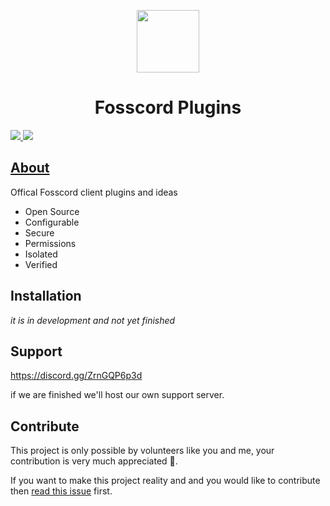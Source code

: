 <p align="center">
  <img width="100"  src="https://raw.githubusercontent.com/fosscord/fosscord/main/assets/logo_big_transparent.png" />
</p>
<h1 align="center">Fosscord Plugins</h1>

<p>
  <a href="https://discord.gg/ZrnGQP6p3d">
    <img src="https://img.shields.io/discord/806142446094385153?color=7489d5&logo=discord&logoColor=ffffff" />
  </a>
  <img src="https://img.shields.io/static/v1?label=Status&message=Development&color=blue">
</p>

## [About](https://github.com/fosscord/fosscord-plugins/wiki)
Offical Fosscord client plugins and ideas

- Open Source
- Configurable
- Secure
- Permissions
- Isolated
- Verified

## Installation
_it is in development and not yet finished_

## Support
https://discord.gg/ZrnGQP6p3d

if we are finished we'll host our own support server.

## Contribute
This project is only possible by volunteers like you and me, your contribution is very much appreciated 🥺.

If you want to make this project reality and and you would like to contribute then [read this issue](https://github.com/fosscord/fosscord/issues/10) first.
